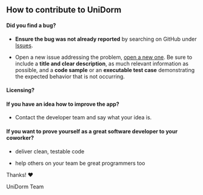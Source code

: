 ## How to contribute to UniDorm

#### **Did you find a bug?**


* **Ensure the bug was not already reported** by searching on GitHub under [Issues](https://github.com/fritzz98/UniDorm/issues).

* Open a new issue addressing the problem, [open a new one](https://github.com/fritzz98/UniDorm/issues/new). Be sure to include a **title and clear description**, as much relevant information as possible, and a **code sample** or an **executable test case** demonstrating the expected behavior that is not occurring.

#### **Licensing?**

#### **If you have an idea how to improve the app?**

* Contact the developer team and say what your idea is. 

#### **If you want to prove yourself as a great software developer to your coworker?**

* deliver clean, testable code

* help others on your team be great programmers too

Thanks! :heart:

UniDorm Team
